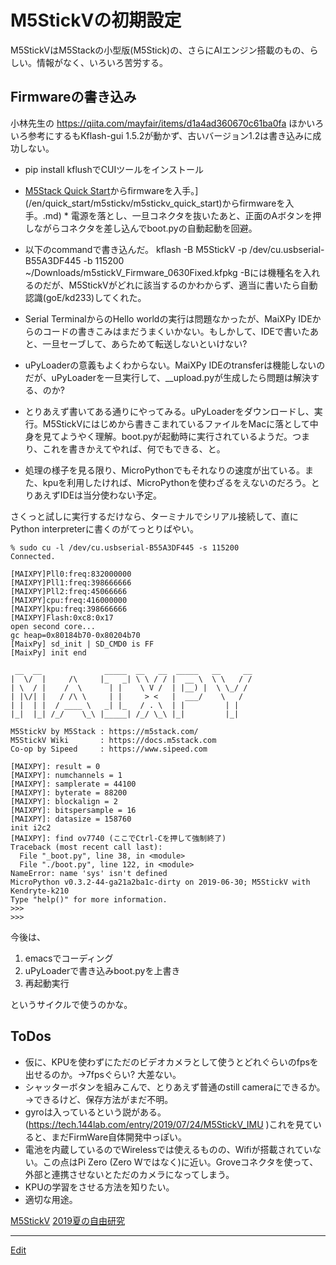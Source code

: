 # M5StickVの初期設定

M5StickVはM5Stackの小型版(M5Stick)の、さらにAIエンジン搭載のもの、らしい。情報がなく、いろいろ苦労する。



## Firmwareの書き込み

小林先生の https://qiita.com/mayfair/items/d1a4ad360670c61ba0fa ほかいろいろ参考にするもKflash-gui 1.5.2が動かず、古いバージョン1.2は書き込みに成功しない。




* pip install kflushでCUIツールをインストール
* [M5Stack Quick Start](https://docs.m5stack.com/[/en/quick_start/m5stickv/m5stickv_quick_start)からfirmwareを入手。](/en/quick_start/m5stickv/m5stickv_quick_start)からfirmwareを入手。.md) * 電源を落とし、一旦コネクタを抜いたあと、正面のAボタンを押しながらコネクタを差し込んでboot.pyの自動起動を回避。
* 以下のcommandで書き込んだ。
        kflash -B M5StickV  -p /dev/cu.usbserial-B55A3DF445 -b 115200 ~/Downloads/m5stickV_Firmware_0630Fixed.kfpkg 
       -Bには機種名を入れるのだが、M5StickVがどれに該当するのかわからず、適当に書いたら自動認識(goE/kd233)してくれた。

* Serial TerminalからのHello worldの実行は問題なかったが、MaiXPy IDEからのコードの書きこみはまだうまくいかない。もしかして、IDEで書いたあと、一旦セーブして、あらためて転送しないといけない?
* uPyLoaderの意義もよくわからない。MaiXPy IDEのtransferは機能しないのだが、uPyLoaderを一旦実行して、__upload.pyが生成したら問題は解決する、のか? 
* とりあえず書いてある通りにやってみる。uPyLoaderをダウンロードし、実行。M5StickVにはじめから書きこまれているファイルをMacに落として中身を見てようやく理解。boot.pyが起動時に実行されているようだ。つまり、これを書きかえてやれば、何でもできる、と。
* 処理の様子を見る限り、MicroPythonでもそれなりの速度が出ている。また、kpuを利用したければ、MicroPythonを使わざるをえないのだろう。とりあえずIDEは当分使わない予定。



さくっと試しに実行するだけなら、ターミナルでシリアル接続して、直にPython interpreterに書くのがてっとりばやい。

    % sudo cu -l /dev/cu.usbserial-B55A3DF445 -s 115200
    Connected.
    
    [MAIXPY]Pll0:freq:832000000
    [MAIXPY]Pll1:freq:398666666
    [MAIXPY]Pll2:freq:45066666
    [MAIXPY]cpu:freq:416000000
    [MAIXPY]kpu:freq:398666666
    [MAIXPY]Flash:0xc8:0x17
    open second core...
    gc heap=0x80184b70-0x80204b70
    [MaixPy] sd_init | SD_CMD0 is FF
    [MaixPy] init end
    
     __  __              _____  __   __  _____   __     __
    |  \/  |     /\     |_   _| \ \ / / |  __ \  \ \   / /
    | \  / |    /  \      | |    \ V /  | |__) |  \ \_/ /
    | |\/| |   / /\ \     | |     > <   |  ___/    \   /
    | |  | |  / ____ \   _| |_   / . \  | |         | |
    |_|  |_| /_/    \_\ |_____| /_/ \_\ |_|         |_|
    
    M5StickV by M5Stack : https://m5stack.com/
    M5StickV Wiki       : https://docs.m5stack.com
    Co-op by Sipeed     : https://www.sipeed.com
    
    [MAIXPY]: result = 0
    [MAIXPY]: numchannels = 1
    [MAIXPY]: samplerate = 44100
    [MAIXPY]: byterate = 88200
    [MAIXPY]: blockalign = 2
    [MAIXPY]: bitspersample = 16
    [MAIXPY]: datasize = 158760
    init i2c2
    [MAIXPY]: find ov7740 (ここでCtrl-Cを押して強制終了)
    Traceback (most recent call last):
      File "_boot.py", line 38, in <module>
      File "./boot.py", line 122, in <module>
    NameError: name 'sys' isn't defined
    MicroPython v0.3.2-44-ga21a2ba1c-dirty on 2019-06-30; M5StickV with Kendryte-k210
    Type "help()" for more information.
    >>> 
    >>> 
    

今後は、


1. emacsでコーディング
2. uPyLoaderで書き込みboot.pyを上書き
3. 再起動実行

というサイクルで使うのかな。



## ToDos


* 仮に、KPUを使わずにただのビデオカメラとして使うとどれぐらいのfpsを出せるのか。→7fpsぐらい? 大差ない。
* シャッターボタンを組みこんで、とりあえず普通のstill cameraにできるか。→できるけど、保存方法がまだ不明。
* gyroは入っているという説がある。(https://tech.144lab.com/entry/2019/07/24/M5StickV_IMU )これを見ていると、まだFirmWare自体開発中っぽい。
* 電池を内蔵しているのでWirelessでは使えるものの、Wifiが搭載されていない。この点はPi Zero (Zero Wではなく)に近い。Groveコネクタを使って、外部と連携させないとただのカメラになってしまう。
* KPUの学習をさせる方法を知りたい。
* 適切な用途。



[M5StickV](M5StickV.md) [2019夏の自由研究](2019夏の自由研究.md) 





----
[Edit](https://github.com/vitroid/vitroid.github.io/edit/master/MD/M5StickVの初期設定.md)
